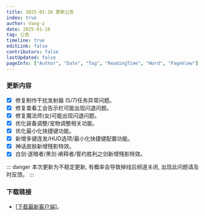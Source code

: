 ```yaml
---
title: 2025-01-16 更新公告
index: true
author: Vang-z
date: 2025-01-16
tag: 公告
timeline: true
editLink: false
contributors: false
lastUpdated: false
pageInfo: ["Author", "Date", "Tag", "ReadingTime", "Word", "PageView"]
---
```


### 更新内容
- [x] 修复<a>制作干扰发射器 (5/7)</a>任务异常问题。
- [x] 修复查看<a>工会告示栏</a>可能出现闪退问题。
- [x] 修复<a>魔法师(女)</a>可能出现闪退问题。
- [x] 优化<a>装备调整/宠物调整</a>相关功能。
- [x] 优化<a>最小化快捷键</a>功能。
- [x] 新增<a>多键连发/HUD选项/最小化快捷键</a>配置功能。
- [x] 神话皮肤新增<a>残影特效</a>。
- [x] 白剑·逐暗者/黑剑·阐释者/誓约胜利之剑新增<a>残影特效</a>。

::: danger
本次更新为不稳定更新, 有概率会导致掉线后频道关闭, 出现此问题请及时反馈。
:::

### 下载链接
- [[下载最新客户端]](http://43.136.185.119:5244/d/RFOClient/App/%E8%82%A5%E7%81%B5%E7%9A%84%E5%A5%87%E5%A6%99%E5%B9%BB%E6%83%B3_x64-setup.exe?sign=vMSVetNq4jIzakRvkPTFCeuQkazn6fHRVCrozVwsOYc=:0)。
